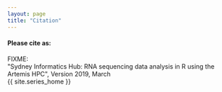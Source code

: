 ```yaml
---
layout: page
title: "Citation"
---
```


#### Please cite as:

FIXME:   
"Sydney Informatics Hub: RNA sequencing data analysis in R using the Artemis HPC", Version 2019, March   
{{ site.series_home }}

<br>

